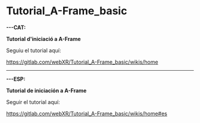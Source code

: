 # Tutorial_A-Frame_basic

**---CAT:**

**Tutorial d'iniciació a A-Frame**

Seguiu el tutorial aquí:

https://gitlab.com/webXR/Tutorial_A-Frame_basic/wikis/home

<hr>

**---ESP:**

**Tutorial de iniciación a A-Frame**

Seguir el tutorial aquí:

https://gitlab.com/webXR/Tutorial_A-Frame_basic/wikis/home#es